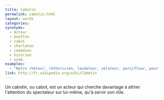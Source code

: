 ```yaml
---
title: Cabotin
permalink: cabotin.html
layout: words
categories:
synonyms:
  - Acteur
  - bouffon
  - cabot
  - charlatan
  - comédien
  - histrion
  - snob.
examples:
  - "Notre rhéteur, réthoricien, laudateur, zélateur, persifleur, pourfendeur, cabotin à la rhétorique, au ramage alambiqué et ampoulé..."
link: http://fr.wikipedia.org/wiki/Cabotin
---
```


Un cabotin, ou cabot, est un acteur qui cherche davantage à attirer l'attention du spectateur sur lui-même, qu'à servir son rôle.
